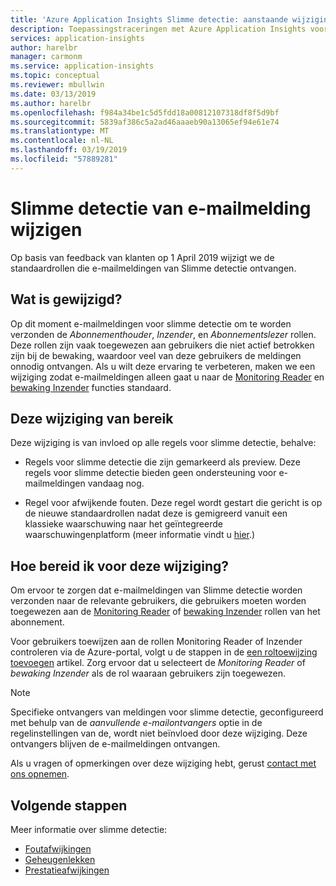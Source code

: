 ```yaml
---
title: 'Azure Application Insights Slimme detectie: aanstaande wijziging van de geadresseerden voor meldingen van standaard | Microsoft Docs'
description: Toepassingstraceringen met Azure Application Insights voor ongewone patronen in tracetelemetrie bewaken.
services: application-insights
author: harelbr
manager: carmonm
ms.service: application-insights
ms.topic: conceptual
ms.reviewer: mbullwin
ms.date: 03/13/2019
ms.author: harelbr
ms.openlocfilehash: f984a34be1c5d5fdd18a00812107318df8f5d9bf
ms.sourcegitcommit: 5839af386c5a2ad46aaaeb90a13065ef94e61e74
ms.translationtype: MT
ms.contentlocale: nl-NL
ms.lasthandoff: 03/19/2019
ms.locfileid: "57889281"
---
```

# <a name="smart-detection-e-mail-notification-change"></a>Slimme detectie van e-mailmelding wijzigen

Op basis van feedback van klanten op 1 April 2019 wijzigt we de standaardrollen die e-mailmeldingen van Slimme detectie ontvangen.

## <a name="what-is-changing"></a>Wat is gewijzigd?

Op dit moment e-mailmeldingen voor slimme detectie om te worden verzonden de _Abonnementhouder_, _Inzender_, en _Abonnementslezer_ rollen. Deze rollen zijn vaak toegewezen aan gebruikers die niet actief betrokken zijn bij de bewaking, waardoor veel van deze gebruikers de meldingen onnodig ontvangen. Als u wilt deze ervaring te verbeteren, maken we een wijziging zodat e-mailmeldingen alleen gaat u naar de [Monitoring Reader](https://docs.microsoft.com/azure/role-based-access-control/built-in-roles#monitoring-reader) en [bewaking Inzender](https://docs.microsoft.com/azure/role-based-access-control/built-in-roles#monitoring-contributor) functies standaard.

## <a name="scope-of-this-change"></a>Deze wijziging van bereik

Deze wijziging is van invloed op alle regels voor slimme detectie, behalve:

* Regels voor slimme detectie die zijn gemarkeerd als preview. Deze regels voor slimme detectie bieden geen ondersteuning voor e-mailmeldingen vandaag nog.

* Regel voor afwijkende fouten. Deze regel wordt gestart die gericht is op de nieuwe standaardrollen nadat deze is gemigreerd vanuit een klassieke waarschuwing naar het geïntegreerde waarschuwingenplatform (meer informatie vindt u [hier](https://docs.microsoft.com/azure/azure-monitor/platform/monitoring-classic-retirement).)

## <a name="how-to-prepare-for-this-change"></a>Hoe bereid ik voor deze wijziging?

Om ervoor te zorgen dat e-mailmeldingen van Slimme detectie worden verzonden naar de relevante gebruikers, die gebruikers moeten worden toegewezen aan de [Monitoring Reader](https://docs.microsoft.com/azure/role-based-access-control/built-in-roles#monitoring-reader) of [bewaking Inzender](https://docs.microsoft.com/azure/role-based-access-control/built-in-roles#monitoring-contributor) rollen van het abonnement.

Voor gebruikers toewijzen aan de rollen Monitoring Reader of Inzender controleren via de Azure-portal, volgt u de stappen in de [een roltoewijzing toevoegen](https://docs.microsoft.com/azure/role-based-access-control/role-assignments-portal#add-a-role-assignment) artikel. Zorg ervoor dat u selecteert de _Monitoring Reader_ of _bewaking Inzender_ als de rol waaraan gebruikers zijn toegewezen.

> [!NOTE]
> Specifieke ontvangers van meldingen voor slimme detectie, geconfigureerd met behulp van de _aanvullende e-mailontvangers_ optie in de regelinstellingen van de, wordt niet beïnvloed door deze wijziging. Deze ontvangers blijven de e-mailmeldingen ontvangen.

Als u vragen of opmerkingen over deze wijziging hebt, gerust [contact met ons opnemen](mailto:smart-alert-feedback@microsoft.com).

## <a name="next-steps"></a>Volgende stappen

Meer informatie over slimme detectie:

- [Foutafwijkingen](../../azure-monitor/app/proactive-failure-diagnostics.md)
- [Geheugenlekken](../../azure-monitor/app/proactive-potential-memory-leak.md)
- [Prestatieafwijkingen](../../azure-monitor/app/proactive-performance-diagnostics.md)